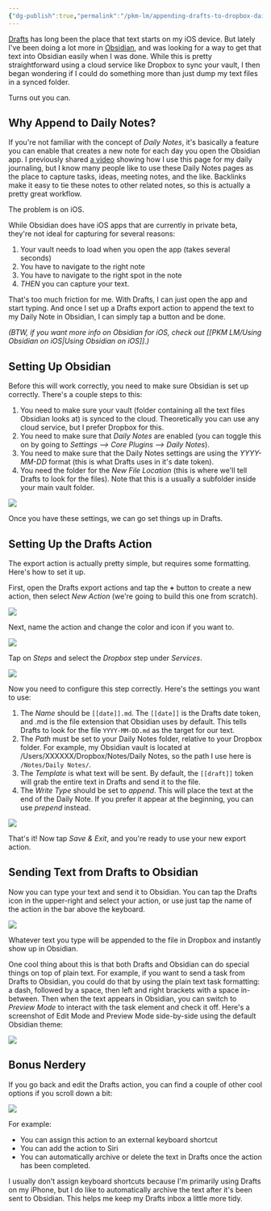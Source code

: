 ```yaml
---
{"dg-publish":true,"permalink":"/pkm-lm/appending-drafts-to-dropbox-daily-notes-in-obsidian/"}
---
```



[Drafts](https://getdrafts.com/) has long been the place that text starts on my iOS device. But lately I've been doing a lot more in [Obsidian](https://obsidian.md/), and was looking for a way to get that text into Obsidian easily when I was done. While this is pretty straightforward using a cloud service like Dropbox to sync your vault, I then began wondering if I could do something more than just dump my text files in a synced folder.

Turns out you can.

## Why Append to Daily Notes?

If you're not familiar with the concept of *Daily Notes*, it's basically a feature you can enable that creates a new note for each day you open the Obsidian app. I previously shared [a video](https://thesweetsetup.com/journaling-using-daily-questions-in-obsidian) showing how I use this page for my daily journaling, but I know many people like to use these Daily Notes pages as the place to capture tasks, ideas, meeting notes, and the like. Backlinks make it easy to tie these notes to other related notes, so this is actually a pretty great workflow.

The problem is on iOS.

While Obsidian does have iOS apps that are currently in private beta, they're not ideal for capturing for several reasons:

1. Your vault needs to load when you open the app (takes several seconds)
2. You have to navigate to the right note
3. You have to navigate to the right spot in the note
4. *THEN* you can capture your text.

That's too much friction for me. With Drafts, I can just open the app and start typing. And once I set up a Drafts export action to append the text to my Daily Note in Obsidian, I can simply tap a button and be done.

*(BTW, if you want more info on Obsidian for iOS, check out [[PKM LM/Using Obsidian on iOS\|Using Obsidian on iOS]].)*

## Setting Up Obsidian

Before this will work correctly, you need to make sure Obsidian is set up correctly. There's a couple steps to this:

1. You need to make sure your vault (folder containing all the text files Obsidian looks at) is synced to the cloud. Theoretically you can use any cloud service, but I prefer Dropbox for this.
2. You need to make sure that *Daily Notes* are enabled (you can toggle this on by going to *Settings --> Core Plugins --> Daily Notes*).
3. You need to make sure that the Daily Notes settings are using the *YYYY-MM-DD* format (this is what Drafts uses in it's date token).
4. You need the folder for the *New File Location* (this is where we'll tell Drafts to look for the files). Note that this is a usually a subfolder inside your main vault folder.

![](https://thesweetsetup.com/wp-content/uploads/2021/04/obsidian1.jpg)

Once you have these settings, we can go set things up in Drafts.

## Setting Up the Drafts Action

The export action is actually pretty simple, but requires some formatting. Here's how to set it up.

First, open the Drafts export actions and tap the **+** button to create a new action, then select *New Action* (we're going to build this one from scratch).

![](https://thesweetsetup.com/wp-content/uploads/2021/04/drafts1.jpg)

Next, name the action and change the color and icon if you want to.

![](https://thesweetsetup.com/wp-content/uploads/2021/04/drafts2.jpg)

Tap on *Steps* and select the *Dropbox* step under *Services*.

![](https://thesweetsetup.com/wp-content/uploads/2021/04/drafts3.jpg)

Now you need to configure this step correctly. Here's the settings you want to use:

1. The *Name* should be `[[date]].md`. The `[[date]]` is the Drafts date token, and .md is the file extension that Obsidian uses by default. This tells Drafts to look for the file `YYYY-MM-DD.md` as the target for our text.
2. The *Path* must be set to your Daily Notes folder, relative to your Dropbox folder. For example, my Obsidian vault is located at /Users/XXXXXX/Dropbox/Notes/Daily Notes, so the path I use here is `/Notes/Daily Notes/`.
3. The *Template* is what text will be sent. By default, the `[[draft]]` token will grab the entire text in Drafts and send it to the file.
4. The *Write Type* should be set to *append*. This will place the text at the end of the Daily Note. If you prefer it appear at the beginning, you can use *prepend* instead.

![](https://thesweetsetup.com/wp-content/uploads/2021/04/drafts4.jpg)

That's it! Now tap *Save & Exit*, and you're ready to use your new export action.

## Sending Text from Drafts to Obsidian

Now you can type your text and send it to Obsidian. You can tap the Drafts icon in the upper-right and select your action, or use just tap the name of the action in the bar above the keyboard. 

![](https://thesweetsetup.com/wp-content/uploads/2021/04/drafts5.jpg)

Whatever text you type will be appended to the file in Dropbox and instantly show up in Obsidian.

One cool thing about this is that both Drafts and Obsidian can do special things on top of plain text. For example, if you want to send a task from Drafts to Obsidian, you could do that by using the plain text task formatting: a dash, followed by a space, then left and right brackets with a space in-between. Then when the text appears in Obsidian, you can switch to *Preview Mode* to interact with the task element and check it off. Here's a screenshot of Edit Mode and Preview Mode side-by-side using the default Obsidian theme:

![](https://thesweetsetup.com/wp-content/uploads/2021/04/obsidian2.jpg)

## Bonus Nerdery

If you go back and edit the Drafts action, you can find  a couple of other cool options if you scroll down a bit:

![](https://thesweetsetup.com/wp-content/uploads/2021/04/drafts6.jpg)

For example:

- You can assign this action to an external keyboard shortcut
- You can add the action to Siri
- You can automatically archive or delete the text in Drafts once the action has been completed.

I usually don't assign keyboard shortcuts because I'm primarily using Drafts on my iPhone, but I do like to automatically archive the text after it's been sent to Obsidian. This helps me keep my Drafts inbox a little more tidy.
